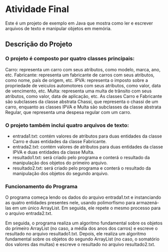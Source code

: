 # Atividade Final

Este é um projeto de exemplo em Java que mostra como ler e escrever arquivos de texto e manipular objetos em memória.

## Descrição do Projeto
### O projeto é composto por quatro classes principais:

Carro: representa um carro com seus atributos, como modelo, marca, ano, etc.
Fabricante: representa um fabricante de carros com seus atributos, como nome, país de origem, etc.
IPVA: representa o imposto sobre a propriedade de veículos automotores com seus atributos, como valor, data de vencimento, etc.
Multa: representa uma multa de trânsito com seus atributos, como valor, data de aplicação, etc.
As classes Carro e Fabricante são subclasses da classe abstrata Chassi, que representa o chassi de um carro, enquanto as classes IPVA e Multa são subclasses da classe abstrata Regular, que representa uma despesa regular com um carro.

### O projeto também inclui quatro arquivos de texto:

- entrada1.txt: contém valores de atributos para duas entidades da classe Carro e duas entidades da classe Fabricante.
- entrada2.txt: contém valores de atributos para duas entidades da classe IPVA e duas entidades da classe Multa.
- resultado1.txt: será criado pelo programa e conterá o resultado da manipulação dos objetos do primeiro arquivo.
- resultado2.txt: será criado pelo programa e conterá o resultado da manipulação dos objetos do segundo arquivo.

### Funcionamento do Programa
O programa começa lendo os dados do arquivo entrada1.txt e instanciando as quatro entidades presentes nele, usando polimorfismo para armazená-las em um único ArrayList. Em seguida, ele repete o mesmo processo para o arquivo entrada2.txt.

Em seguida, o programa realiza um algoritmo fundamental sobre os objetos do primeiro ArrayList (no caso, a média dos anos dos carros) e escreve o resultado no arquivo resultado1.txt. Depois, ele realiza um algoritmo fundamental sobre os objetos do segundo ArrayList (no caso, o somatório dos valores das multas) e escreve o resultado no arquivo resultado2.txt.